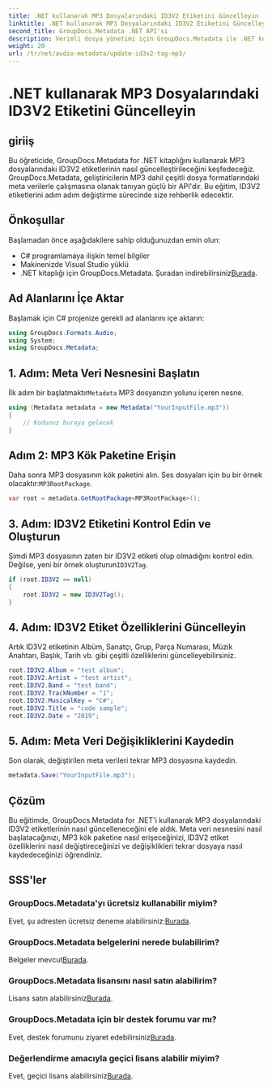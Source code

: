 ```yaml
---
title: .NET kullanarak MP3 Dosyalarındaki ID3V2 Etiketini Güncelleyin
linktitle: .NET kullanarak MP3 Dosyalarındaki ID3V2 Etiketini Güncelleyin
second_title: GroupDocs.Metadata .NET API'si
description: Verimli dosya yönetimi için GroupDocs.Metadata ile .NET kullanarak MP3 dosyalarındaki ID3V2 etiketlerini nasıl güncelleyeceğinizi öğrenin.
weight: 20
url: /tr/net/audio-metadata/update-id3v2-tag-mp3/
---
```


# .NET kullanarak MP3 Dosyalarındaki ID3V2 Etiketini Güncelleyin

## giriiş
Bu öğreticide, GroupDocs.Metadata for .NET kitaplığını kullanarak MP3 dosyalarındaki ID3V2 etiketlerinin nasıl güncelleştirileceğini keşfedeceğiz. GroupDocs.Metadata, geliştiricilerin MP3 dahil çeşitli dosya formatlarındaki meta verilerle çalışmasına olanak tanıyan güçlü bir API'dir. Bu eğitim, ID3V2 etiketlerini adım adım değiştirme sürecinde size rehberlik edecektir.
## Önkoşullar
Başlamadan önce aşağıdakilere sahip olduğunuzdan emin olun:
- C# programlamaya ilişkin temel bilgiler
- Makinenizde Visual Studio yüklü
-  .NET kitaplığı için GroupDocs.Metadata. Şuradan indirebilirsiniz[Burada](https://releases.groupdocs.com/metadata/net/).

## Ad Alanlarını İçe Aktar
Başlamak için C# projenize gerekli ad alanlarını içe aktarın:
```csharp
using GroupDocs.Formats.Audio;
using System;
using GroupDocs.Metadata;
```
## 1. Adım: Meta Veri Nesnesini Başlatın
 İlk adım bir başlatmaktır`Metadata` MP3 dosyanızın yolunu içeren nesne.
```csharp
using (Metadata metadata = new Metadata("YourInputFile.mp3"))
{
    // Kodunuz buraya gelecek
}
```
## Adım 2: MP3 Kök Paketine Erişin
 Daha sonra MP3 dosyasının kök paketini alın. Ses dosyaları için bu bir örnek olacaktır:`MP3RootPackage`.
```csharp
var root = metadata.GetRootPackage<MP3RootPackage>();
```
## 3. Adım: ID3V2 Etiketini Kontrol Edin ve Oluşturun
 Şimdi MP3 dosyasının zaten bir ID3V2 etiketi olup olmadığını kontrol edin. Değilse, yeni bir örnek oluşturun`ID3V2Tag`.
```csharp
if (root.ID3V2 == null)
{
    root.ID3V2 = new ID3V2Tag();
}
```
## 4. Adım: ID3V2 Etiket Özelliklerini Güncelleyin
Artık ID3V2 etiketinin Albüm, Sanatçı, Grup, Parça Numarası, Müzik Anahtarı, Başlık, Tarih vb. gibi çeşitli özelliklerini güncelleyebilirsiniz.
```csharp
root.ID3V2.Album = "test album";
root.ID3V2.Artist = "test artist";
root.ID3V2.Band = "test band";
root.ID3V2.TrackNumber = "1";
root.ID3V2.MusicalKey = "C#";
root.ID3V2.Title = "code sample";
root.ID3V2.Date = "2019";
```
## 5. Adım: Meta Veri Değişikliklerini Kaydedin
Son olarak, değiştirilen meta verileri tekrar MP3 dosyasına kaydedin.
```csharp
metadata.Save("YourInputFile.mp3");
```

## Çözüm
Bu eğitimde, GroupDocs.Metadata for .NET'i kullanarak MP3 dosyalarındaki ID3V2 etiketlerinin nasıl güncelleneceğini ele aldık. Meta veri nesnesini nasıl başlatacağınızı, MP3 kök paketine nasıl erişeceğinizi, ID3V2 etiket özelliklerini nasıl değiştireceğinizi ve değişiklikleri tekrar dosyaya nasıl kaydedeceğinizi öğrendiniz.

## SSS'ler
### GroupDocs.Metadata'yı ücretsiz kullanabilir miyim?
 Evet, şu adresten ücretsiz deneme alabilirsiniz:[Burada](https://releases.groupdocs.com/).
### GroupDocs.Metadata belgelerini nerede bulabilirim?
 Belgeler mevcut[Burada](https://tutorials.groupdocs.com/metadata/net/).
### GroupDocs.Metadata lisansını nasıl satın alabilirim?
 Lisans satın alabilirsiniz[Burada](https://purchase.groupdocs.com/buy).
### GroupDocs.Metadata için bir destek forumu var mı?
 Evet, destek forumunu ziyaret edebilirsiniz[Burada](https://forum.groupdocs.com/c/metadata/14).
### Değerlendirme amacıyla geçici lisans alabilir miyim?
 Evet, geçici lisans alabilirsiniz[Burada](https://purchase.groupdocs.com/temporary-license/).
